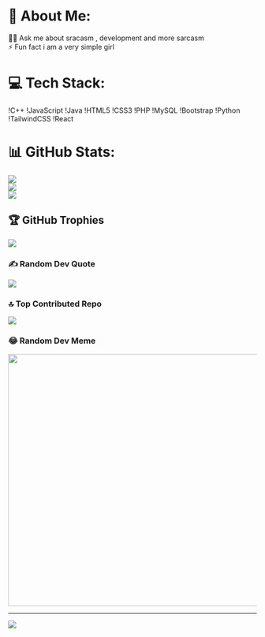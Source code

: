 # 💫 About Me:
🔭💬 Ask me about sracasm , development and more sarcasm<br>⚡ Fun fact i am a very simple girl


# 💻 Tech Stack:
!C++ !JavaScript !Java !HTML5 !CSS3 !PHP !MySQL !Bootstrap !Python !TailwindCSS !React
# 📊 GitHub Stats:
![](https://github-readme-stats.vercel.app/api?username=krutika2311&theme=dark&hide_border=false&include_all_commits=false&count_private=false)<br/>
![](https://github-readme-streak-stats.herokuapp.com/?user=krutika2311&theme=dark&hide_border=false)<br/>
![](https://github-readme-stats.vercel.app/api/top-langs/?username=krutika2311&theme=dark&hide_border=false&include_all_commits=false&count_private=false&layout=compact)

## 🏆 GitHub Trophies
![](https://github-profile-trophy.vercel.app/?username=krutika2311&theme=buddhism&no-frame=true&no-bg=false&margin-w=4)

### ✍️ Random Dev Quote
![](https://quotes-github-readme.vercel.app/api?type=vetical&theme=tokyonight)

### 🔝 Top Contributed Repo
![](https://github-contributor-stats.vercel.app/api?username=krutika2311&limit=5&theme=dracula&combine_all_yearly_contributions=true)

### 😂 Random Dev Meme
<img src="https://rm.up.railway.app/" width="512px"/>

---
![](https://visitcount.itsvg.in)

<!-- Proudly created with GPRM ( https://gprm.itsvg.in ) -->



